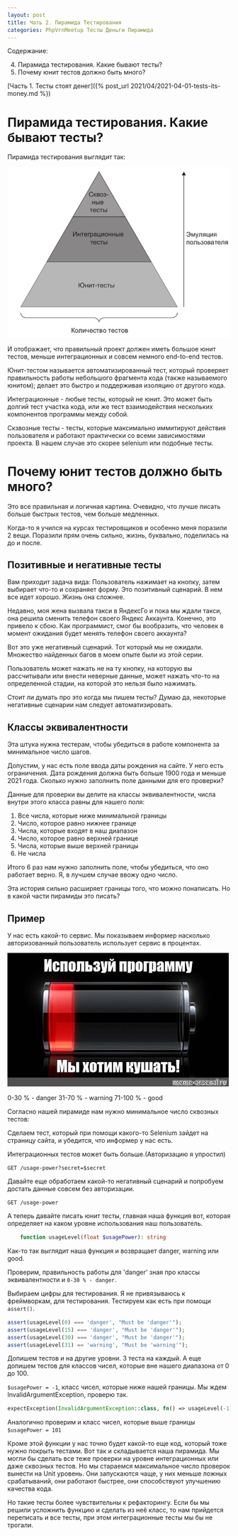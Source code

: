 ```yaml
---
layout: post
title: Чать 2. Пирамида Тестирования
categories: PhpVrnMeetup Тесты Деньги Пирамида
---
```


Содержание: 

4. Пирамида тестирования. Какие бывают тесты?
5. Почему юнит тестов должно быть много? 

[Часть 1. Тесты стоят денег]({% post_url 2021/04/2021-04-01-tests-its-money.md %})

# Пирамида тестирования. Какие бывают тесты?

Пирамида тестирования выглядит так:

![pyramid](/images/2021/04/pyramid.png)

И отображает, что правильный проект должен иметь большое юнит тестов,
меньше интеграционных и совсем немного end-to-end тестов. 

Юнит-тестом называется автоматизированный тест, который проверяет правильность работы небольшого фрагмента кода (также называемого
юнитом); делает это быстро и поддерживая изоляцию от другого кода.

Интеграционные - любые тесты, который не юнит. Это может быть долгий тест участка кода, или же тест взаимодействия нескольких компонентов программы между собой.

Скзвозные тесты - тесты, которые максимально иммитируют действия пользователя и работают практически со всеми зависимостями проекта. В нашем случае это скорее selenium или подобные тесты.    

# Почему юнит тестов должно быть много? 
Это все правильная и логичная картина. Очевидно, что лучше писать больше быстрых тестов, чем больше медленных.

Когда-то я учился на курсах тестировщиков и особенно меня поразили 
2 вещи. Поразили прям очень сильно, жизнь, буквально, поделилась на до и после. 

## Позитивные и негативные тесты

Вам приходит задача вида: Пользователь нажимает на кнопку, затем выбирает что-то и сохраняет форму. 
Это позитивный сценарий. В нем все идет хорошо. Жизнь она сложнее. 

Недавно, моя жена вызвала такси в ЯндексГо и пока мы ждали такси, она решила сменить телефон своего Яндекс Аккаунта. 
Конечно, это привело к сбою. Как программист, смог бы вообразить,
что человек в момент ожидания будет менять телефон своего аккаунта?

Вот это уже негативный сценарий. Тот который мы не ожидали. Множество найденных багов в моем опыте были из этой серии.

Пользователь может нажать не на ту кнопку, на которую вы рассчитывали или внести неверные данные, может нажать что-то на определенной стадии, на которой это нельзя было нажимать.

Стоит ли думать про это когда мы пишем тесты? Думаю да, некоторые негативные сценарии нам следует автоматизировать.

## Классы эквивалентности 

Эта штука нужна тестерам, чтобы убедиться в работе компонента за минимальное число шагов. 

Допустим, у нас есть поле ввода даты рождения на сайте. У него есть ограничения. Дата рождения 
должна быть больше 1900 года и меньше 2021 года. Сколько нужно заполнить поле данными для его проверки?

Данные для проверки вы делите на классы эквивалентности, числа внутри этого класса равны для нашего поля:

1. Все числа, которые ниже минимальной границы
2. Число, которое равно нижнее границе
3. Числа, которые входят в наш диапазон
4. Число, которое равно верхней границе
5. Числа, которые выше верхней границы
6. Не числа

Итого 6 раз нам нужно заполнить поле, чтобы убедиться, что оно работает верно. Я, в лучшем случае ввожу одно число.

Эта история сильно расширяет границы того, что можно понаписать. Но в какой части пирамиды это писать? 

## Пример

У нас есть какой-то сервис. Мы показываем информер насколько авторизованный пользователь использует сервис в процентах. 

![pyramid](/images/2021/04/usage-power.jpg)

0-30 % - danger 
31-70 % - warning
71-100 % - good

Согласно нашей пирамиде нам нужно минимальное число сквозных тестов:

Сделаем тест, который при помощи какого-то Selenium зайдет на страницу сайта, и убедится, что информер у нас есть.

Интеграционных тестов может быть больше.(Авторизацию я упростил)

```
GET /usage-power?secret=$secret
```

Давайте еще обработаем какой-то негативный сценарий и попробуем достать данные совсем без авторизации.

```
GET /usage-power
```

А теперь давайте писать юнит тесты, главная наша функция вот, которая определяет на каком уровне
использования наш пользователь.

```php
    function usageLevel(float $usagePower): string
```

Как-то так выглядит наша функция и возвращает danger, warning или good.

Проверим, правильность работы для 'danger' зная про классы эквивалентности и `0-30 % - danger`. 

Выбираем цифры для тестирования. Я не привязываюсь к фреймворкам, для тестирования. Тестируем как есть при помощи `assert()`.

```php
assert(usageLevel(0) === 'danger', "Must be 'danger'");
assert(usageLevel(15) === 'danger', "Must be 'danger'");
assert(usageLevel(30) === 'danger', "Must be 'danger'");
assert(usageLevel(31) == 'warning', "Must be 'warning'");
```

Допишем тестов и на другие уровни. 3 теста на каждый. А еще допишем тестов для классов чисел, которые вне нашего диапазона от 0 до 100.

`$usagePower = -1`, класс чисел, которые ниже нашей границы. Мы ждем InvalidArgumentException, проверю так.

```php
expectException(InvalidArgumentException::class, fn() => usageLevel(-1));
```

Аналогично проверим и класс чисел, которые выше границы `$usagePower = 101`

Кроме этой функции у нас точно будет какой-то еще код, который тоже нужно покрыть тестами. Вот так и складывается наша пирамида. Мы могли бы сделать все теже проверки на уровне интеграционных или даже сквозных тестов. Но мы стараемся максимальное число проверок вынести на Unit уровень. Они запускаются чаще, у них меньше ложных срабатываний, они работают быстрее, они способствуют улучшению качества кода.

Но такие тесты более чувствительны к рефакторингу. Если бы мы решили усложнить функцию и сделать из неё класс, то нам прийдется переписать и все тесты, при этом интеграционные тесты мы бы не трогали.



